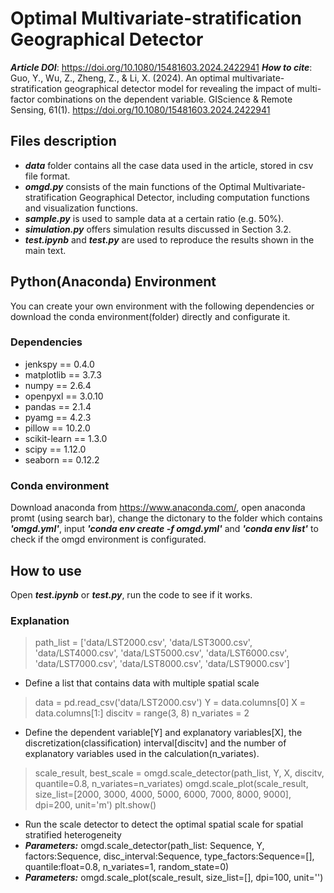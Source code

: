 # Optimal Multivariate-stratification Geographical Detector
***Article DOI***: https://doi.org/10.1080/15481603.2024.2422941
***How to cite***: Guo, Y., Wu, Z., Zheng, Z., & Li, X. (2024). An optimal multivariate-stratification geographical detector model for revealing the impact of multi-factor combinations on the dependent variable. GIScience & Remote Sensing, 61(1). https://doi.org/10.1080/15481603.2024.2422941

## Files description
- ***data*** folder contains all the case data used in the article, stored in csv file format.<br>
- ***omgd.py*** consists of the main functions of the Optimal Multivariate-stratification Geographical Detector, including computation functions and visualization functions.<br>
- ***sample.py*** is used to sample data at a certain ratio (e.g. 50%).<br>
- ***simulation.py*** offers simulation results discussed in Section 3.2.<br>
- ***test.ipynb*** and ***test.py*** are used to reproduce the results shown in the main text.<br>

## Python(Anaconda) Environment
You can create your own environment with the following dependencies or download the conda environment(folder) directly and configurate it.
### Dependencies
- jenkspy == 0.4.0
- matplotlib == 3.7.3
- numpy == 2.6.4
- openpyxl == 3.0.10
- pandas == 2.1.4
- pyamg == 4.2.3
- pillow == 10.2.0
- scikit-learn == 1.3.0
- scipy == 1.12.0
- seaborn == 0.12.2
### Conda environment
Download anaconda from https://www.anaconda.com/, open anaconda promt (using search bar), change the dictonary to the folder which contains ***'omgd.yml'***, input ***'conda env create -f omgd.yml'*** and ***'conda env list'*** to check if the omgd environment is configurated.

## How to use
Open ***test.ipynb*** or ***test.py***, run the code to see if it works.
### Explanation
> path_list = ['data/LST2000.csv', 'data/LST3000.csv', 'data/LST4000.csv', 'data/LST5000.csv',
>              'data/LST6000.csv', 'data/LST7000.csv', 'data/LST8000.csv', 'data/LST9000.csv']
- Define a list that contains data with multiple spatial scale

> data = pd.read_csv('data/LST2000.csv')
> Y = data.columns[0]
> X = data.columns[1:]
> discitv = range(3, 8)
> n_variates = 2
- Define the dependent variable[Y] and explanatory variables[X], the discretization(classification) interval[discitv] and the number of explanatory variables used in the calculation(n_variates).

> scale_result, best_scale = omgd.scale_detector(path_list, Y, X, discitv, quantile=0.8, n_variates=n_variates)
> omgd.scale_plot(scale_result, size_list=[2000, 3000, 4000, 5000, 6000, 7000, 8000, 9000], dpi=200, unit='m')
> plt.show()
- Run the scale detector to detect the optimal spatial scale for spatial stratified heterogeneity
- ***Parameters:*** omgd.scale_detector(path_list: Sequence, Y, factors:Sequence, disc_interval:Sequence, type_factors:Sequence=[], quantile:float=0.8, n_variates=1, random_state=0)
- ***Parameters:*** omgd.scale_plot(scale_result, size_list=[], dpi=100, unit='')
